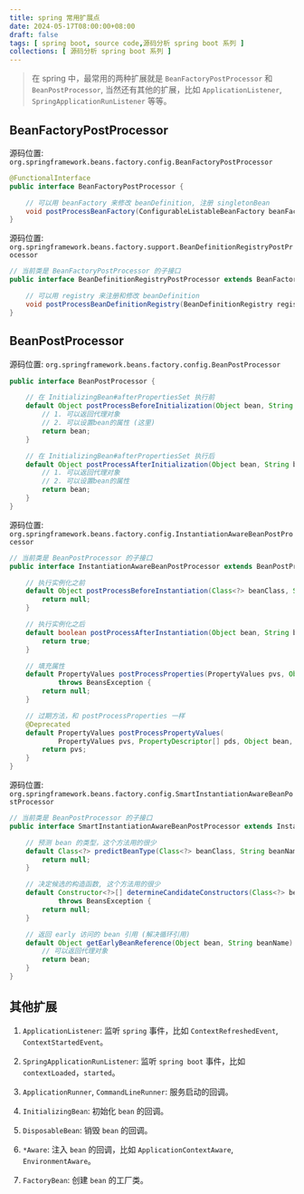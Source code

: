 ```yaml
---
title: spring 常用扩展点
date: 2024-05-17T08:00:00+08:00
draft: false
tags: [ spring boot, source code,源码分析 spring boot 系列 ]
collections: [ 源码分析 spring boot 系列 ]
---
```


> 在 spring 中，最常用的两种扩展就是 `BeanFactoryPostProcessor` 和 `BeanPostProcessor`, 当然还有其他的扩展，比如 `ApplicationListener`, `SpringApplicationRunListener` 等等。

## BeanFactoryPostProcessor

源码位置: `org.springframework.beans.factory.config.BeanFactoryPostProcessor`

```java
@FunctionalInterface
public interface BeanFactoryPostProcessor {

    // 可以用 beanFactory 来修改 beanDefinition, 注册 singletonBean
	void postProcessBeanFactory(ConfigurableListableBeanFactory beanFactory) throws BeansException;
}
```

源码位置: `org.springframework.beans.factory.support.BeanDefinitionRegistryPostProcessor`

```java
// 当前类是 BeanFactoryPostProcessor 的子接口
public interface BeanDefinitionRegistryPostProcessor extends BeanFactoryPostProcessor {

    // 可以用 registry 来注册和修改 beanDefinition
	void postProcessBeanDefinitionRegistry(BeanDefinitionRegistry registry) throws BeansException;
}
```

## BeanPostProcessor

源码位置: `org.springframework.beans.factory.config.BeanPostProcessor`

```java
public interface BeanPostProcessor {

    // 在 InitializingBean#afterPropertiesSet 执行前
	default Object postProcessBeforeInitialization(Object bean, String beanName) throws BeansException {
	    // 1. 可以返回代理对象
	    // 2. 可以设置bean的属性 (这里)
		return bean;
	}

    // 在 InitializingBean#afterPropertiesSet 执行后
	default Object postProcessAfterInitialization(Object bean, String beanName) throws BeansException {
	    // 1. 可以返回代理对象
	    // 2. 可以设置bean的属性
		return bean;
	}
}
```

源码位置: `org.springframework.beans.factory.config.InstantiationAwareBeanPostProcessor`

```java
// 当前类是 BeanPostProcessor 的子接口
public interface InstantiationAwareBeanPostProcessor extends BeanPostProcessor {

	// 执行实例化之前
	default Object postProcessBeforeInstantiation(Class<?> beanClass, String beanName) throws BeansException {
		return null;
	}

    // 执行实例化之后
	default boolean postProcessAfterInstantiation(Object bean, String beanName) throws BeansException {
		return true;
	}

    // 填充属性
	default PropertyValues postProcessProperties(PropertyValues pvs, Object bean, String beanName)
			throws BeansException {
		return null;
	}

    // 过期方法，和 postProcessProperties 一样
	@Deprecated
	default PropertyValues postProcessPropertyValues(
			PropertyValues pvs, PropertyDescriptor[] pds, Object bean, String beanName) throws BeansException {
		return pvs;
	}
}
```

源码位置: `org.springframework.beans.factory.config.SmartInstantiationAwareBeanPostProcessor`

```java
// 当前类是 BeanPostProcessor 的子接口
public interface SmartInstantiationAwareBeanPostProcessor extends InstantiationAwareBeanPostProcessor {

	// 预测 bean 的类型，这个方法用的很少
	default Class<?> predictBeanType(Class<?> beanClass, String beanName) throws BeansException {
		return null;
	}

    // 决定候选的构造函数, 这个方法用的很少
	default Constructor<?>[] determineCandidateConstructors(Class<?> beanClass, String beanName)
			throws BeansException {
		return null;
	}

    // 返回 early 访问的 bean 引用 (解决循环引用)
	default Object getEarlyBeanReference(Object bean, String beanName) throws BeansException {
	    // 可以返回代理对象
		return bean;
	}
}
```

## 其他扩展

1. `ApplicationListener`: 监听 `spring` 事件，比如 `ContextRefreshedEvent`, `ContextStartedEvent`。

2. `SpringApplicationRunListener`: 监听 `spring boot` 事件，比如 `contextLoaded`，`started`。

3. `ApplicationRunner`, `CommandLineRunner`: 服务启动的回调。

4. `InitializingBean`: 初始化 `bean` 的回调。

5. `DisposableBean`: 销毁 `bean` 的回调。

6. `*Aware`: 注入 `bean` 的回调，比如 `ApplicationContextAware`, `EnvironmentAware`。

7. `FactoryBean`: 创建 `bean` 的工厂类。